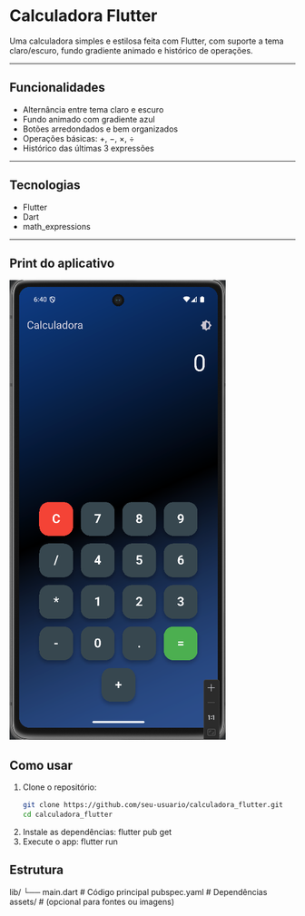 # Calculadora Flutter

Uma calculadora simples e estilosa feita com Flutter, com suporte a tema claro/escuro, fundo gradiente animado e histórico de operações.

---

## Funcionalidades

- Alternância entre tema claro e escuro
- Fundo animado com gradiente azul
- Botões arredondados e bem organizados
- Operações básicas: +, −, ×, ÷
- Histórico das últimas 3 expressões

---

## Tecnologias

- Flutter
- Dart
- math_expressions

---

## Print do aplicativo
![Screenshot](assets/screenshot.png)


## Como usar

1. Clone o repositório:
   ```bash
   git clone https://github.com/seu-usuario/calculadora_flutter.git
   cd calculadora_flutter
2. Instale as dependências:
    flutter pub get
3. Execute o app:
   flutter run


## Estrutura 

lib/
 └── main.dart          # Código principal
pubspec.yaml            # Dependências
assets/                 # (opcional para fontes ou imagens)

